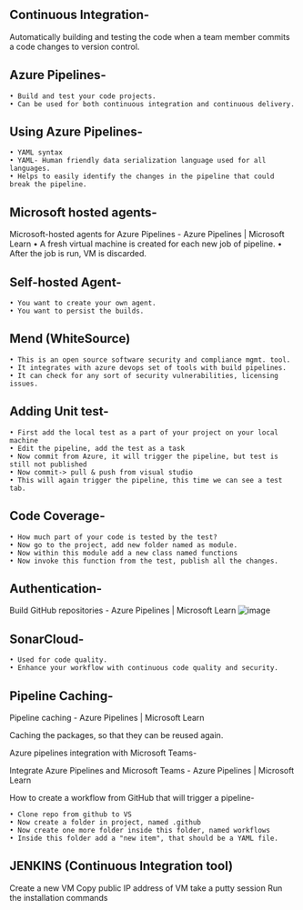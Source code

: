 ## Continuous Integration-

Automatically building and testing the code when a team member commits a code changes to version control.

## Azure Pipelines-

	• Build and test your code projects.
	• Can be used for both continuous integration and continuous delivery.

## Using Azure Pipelines-

	• YAML syntax
	• YAML- Human friendly data serialization language used for all languages.
	• Helps to easily identify the changes in the pipeline that could break the pipeline.


## Microsoft hosted agents-
Microsoft-hosted agents for Azure Pipelines - Azure Pipelines | Microsoft Learn
	• A fresh virtual machine is created for each new job of pipeline.
	• After the job is run, VM is discarded.

## Self-hosted Agent-

	• You want to create your own agent.
	• You want to persist the builds.

## Mend (WhiteSource)

	• This is an open source software security and compliance mgmt. tool.
	• It integrates with azure devops set of tools with build pipelines.
	• It can check for any sort of security vulnerabilities, licensing issues.

## Adding Unit test-

	• First add the local test as a part of your project on your local machine
	• Edit the pipeline, add the test as a task
	• Now commit from Azure, it will trigger the pipeline, but test is still not published
	• Now commit-> pull & push from visual studio
	• This will again trigger the pipeline, this time we can see a test tab.

## Code Coverage-

	• How much part of your code is tested by the test?
	• Now go to the project, add new folder named as module.
	• Now within this module add a new class named functions
	• Now invoke this function from the test, publish all the changes.

## Authentication-

Build GitHub repositories - Azure Pipelines | Microsoft Learn
![image](https://github.com/user-attachments/assets/002574a7-4c0e-4e59-ad50-dd7ec44b0362)


	
	
## SonarCloud-
	
	• Used for code quality.
	• Enhance your workflow with continuous code quality and security.


## Pipeline Caching-

Pipeline caching - Azure Pipelines | Microsoft Learn

Caching the packages, so that they can be reused again.


Azure pipelines integration with Microsoft Teams-

Integrate Azure Pipelines and Microsoft Teams - Azure Pipelines | Microsoft Learn

How to create a workflow from GitHub that will trigger a pipeline-

	• Clone repo from github to VS
	• Now create a folder in project, named .github
	• Now create one more folder inside this folder, named workflows
	• Inside this folder add a "new item", that should be a YAML file.


## JENKINS (Continuous Integration tool)

Create a new VM
Copy public IP address of VM take a putty session
Run the installation commands


